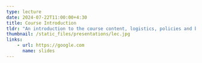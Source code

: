 ```yaml
---
type: lecture
date: 2024-07-22T11:00:00+4:30
title: Course Introduction
tldr: "An introduction to the course content, logistics, policies and background."
thumbnail: /static_files/presentations/lec.jpg
links: 
    - url: https://google.com
      name: slides  
---
```

